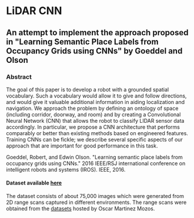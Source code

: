 # LiDAR CNN

## An attempt to implement the approach proposed in "Learning Semantic Place Labels from Occupancy Grids using CNNs" by Goeddel and Olson 

### Abstract

The goal of this paper is to develop a robot with
a grounded spatial vocabulary. Such a vocabulary would allow
it to give and follow directions, and would give it valuable
additional information in aiding localization and navigation.
We approach the problem by defining an ontology of space
(including corridor, doorway, and room) and by creating a
Convolutional Neural Network (CNN) that allows the robot
to classify LIDAR sensor data accordingly. In particular, we
propose a CNN architecture that performs comparably or
better than existing methods based on engineered features.
Training CNNs can be fickle; we describe several specific aspects
of our approach that are important for good performance in
this task.

Goeddel, Robert, and Edwin Olson. "Learning semantic place labels from occupancy grids using CNNs." 2016 IEEE/RSJ international conference on intelligent robots and systems (IROS). IEEE, 2016.

#### Dataset available [here](https://drive.google.com/file/d/10HSB_T7uZyCZPvvygKilUYRwmgy6Z_Kc/view?usp=sharing)
The dataset consists of about 75,000 images which were generated from 2D range scans captured in different environments. The range scans were obtained from the [datasets](http://www2.informatik.uni-freiburg.de/~omartine/place_data_sets.html) hosted by Oscar Martinez Mozos.
